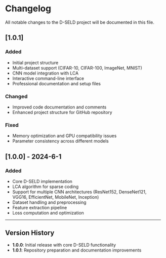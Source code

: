 # Changelog

All notable changes to the D-SELD project will be documented in this file.

## [1.0.1]

### Added
- Initial project structure
- Multi-dataset support (CIFAR-10, CIFAR-100, ImageNet, MNIST)
- CNN model integration with LCA
- Interactive command-line interface
- Professional documentation and setup files

### Changed
- Improved code documentation and comments
- Enhanced project structure for GitHub repository

### Fixed
- Memory optimization and GPU compatibility issues
- Parameter consistency across different models

## [1.0.0] - 2024-6-1

### Added
- Core D-SELD implementation
- LCA algorithm for sparse coding
- Support for multiple CNN architectures (ResNet152, DenseNet121, VGG16, EfficientNet, MobileNet, Inception)
- Dataset handling and preprocessing
- Feature extraction pipeline
- Loss computation and optimization

---

## Version History

- **1.0.0**: Initial release with core D-SELD functionality
- **1.0.1**: Repository preparation and documentation improvements
